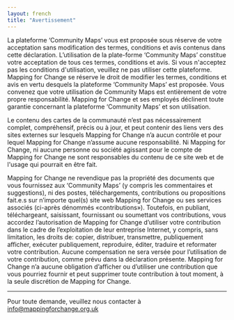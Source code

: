 ```yaml
---
layout: french
title: "Avertissement"
---
```


La plateforme ‘Community Maps’ vous est proposée sous réserve de votre acceptation sans modification des termes, conditions et avis contenus dans cette déclaration. L’utilisation de la plate-forme ‘Community Maps’ constitue votre acceptation de tous ces termes, conditions et avis. Si vous n'acceptez pas les conditions d'utilisation, veuillez ne pas utiliser cette plateforme. Mapping for Change se réserve le droit de modifier les termes, conditions et avis en vertu desquels la plateforme ‘Community Maps’ est proposée. Vous convenez que votre utilisation de Community Maps est entièrement de votre propre responsabilité. Mapping for Change et ses employés déclinent toute garantie concernant la plateforme ‘Community Maps’ et son utilisation.

Le contenu des cartes de la communauté n’est pas nécessairement complet, compréhensif, précis ou à jour, et peut contenir des liens vers des sites externes sur lesquels Mapping for Change n’a aucun contrôle et pour lequel Mapping for Change n’assume aucune responsabilité. Ni Mapping for Change, ni aucune personne ou société agissant pour le compte de Mapping for Change ne sont responsables du contenu de ce site web et de l'usage qui pourrait en être fait.

Mapping for Change ne revendique pas la propriété des documents que vous fournissez aux ‘Community Maps’ (y compris les commentaires et suggestions), ni des postes, téléchargements, contributions ou propositions fait.e.s sur n’importe quel(s) site web Mapping for Change ou ses services associés (ci-après dénommés «contributions»). Toutefois, en publiant, téléchargeant, saisissant, fournissant ou soumettant vos contributions, vous accordez l’autorisation de Mapping for Change d’utiliser votre contribution dans le cadre de l’exploitation de leur entreprise Internet, y compris, sans limitation, les droits de: copier, distribuer, transmettre, publiquement afficher, exécuter publiquement, reproduire, éditer, traduire et reformater votre contribution. Aucune compensation ne sera versée pour l’utilisation de votre contribution, comme prévu dans la déclaration présente. Mapping for Change n’a aucune obligation d’afficher ou d’utiliser une contribution que vous pourriez fournir et peut supprimer toute contribution à tout moment, à la seule discrétion de Mapping for Change.

---

Pour toute demande, veuillez nous contacter à [info@mappingforchange.org.uk](mailto:info@mappingorchange.org.uk.org.uk)
